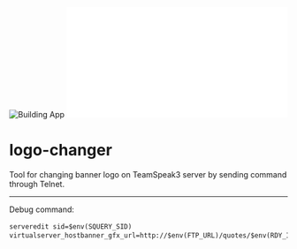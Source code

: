 ![Building App](https://github.com/ovitente/logo-changer/workflows/Building%20App/badge.svg)
![logok](https://github.com/ovitente/logo-changer/blob/dev/logo.png)
# logo-changer
Tool for changing banner logo on TeamSpeak3 server by sending command through Telnet.

---
Debug command:  
```
serveredit sid=$env(SQUERY_SID) virtualserver_hostbanner_gfx_url=http://$env(FTP_URL)/quotes/$env(RDY_IMG)\r\n"
```
